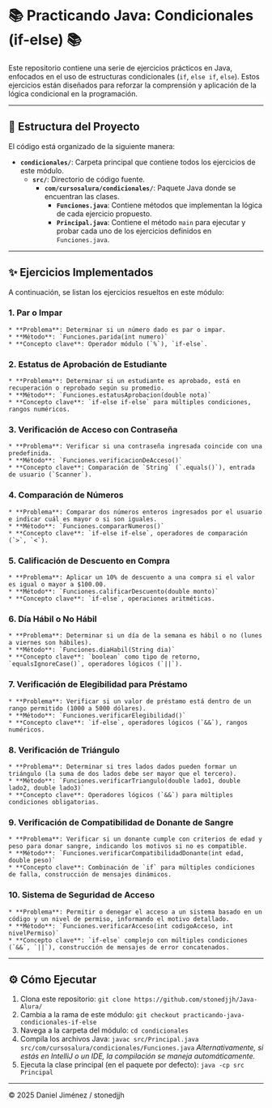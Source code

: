 # 📚 Practicando Java: Condicionales (if-else) 📚

Este repositorio contiene una serie de ejercicios prácticos en Java, enfocados en el uso de estructuras condicionales (`if`, `else if`, `else`). Estos ejercicios están diseñados para reforzar la comprensión y aplicación de la lógica condicional en la programación.

---

## 🚀 Estructura del Proyecto

El código está organizado de la siguiente manera:

-   **`condicionales/`**: Carpeta principal que contiene todos los ejercicios de este módulo.
    -   **`src/`**: Directorio de código fuente.
        -   **`com/cursosalura/condicionales/`**: Paquete Java donde se encuentran las clases.
            -   **`Funciones.java`**: Contiene métodos que implementan la lógica de cada ejercicio propuesto.
            -   **`Principal.java`**: Contiene el método `main` para ejecutar y probar cada uno de los ejercicios definidos en `Funciones.java`.

---

## ✨ Ejercicios Implementados

A continuación, se listan los ejercicios resueltos en este módulo:

### 1. **Par o Impar**
    * **Problema**: Determinar si un número dado es par o impar.
    * **Método**: `Funciones.parida(int numero)`
    * **Concepto clave**: Operador módulo (`%`), `if-else`.

### 2. **Estatus de Aprobación de Estudiante**
    * **Problema**: Determinar si un estudiante es aprobado, está en recuperación o reprobado según su promedio.
    * **Método**: `Funciones.estatusAprobacion(double nota)`
    * **Concepto clave**: `if-else if-else` para múltiples condiciones, rangos numéricos.

### 3. **Verificación de Acceso con Contraseña**
    * **Problema**: Verificar si una contraseña ingresada coincide con una predefinida.
    * **Método**: `Funciones.verificacionDeAcceso()`
    * **Concepto clave**: Comparación de `String` (`.equals()`), entrada de usuario (`Scanner`).

### 4. **Comparación de Números**
    * **Problema**: Comparar dos números enteros ingresados por el usuario e indicar cuál es mayor o si son iguales.
    * **Método**: `Funciones.compararNumeros()`
    * **Concepto clave**: `if-else if-else`, operadores de comparación (`>`, `<`).

### 5. **Calificación de Descuento en Compra**
    * **Problema**: Aplicar un 10% de descuento a una compra si el valor es igual o mayor a $100.00.
    * **Método**: `Funciones.calificarDescuento(double monto)`
    * **Concepto clave**: `if-else`, operaciones aritméticas.

### 6. **Día Hábil o No Hábil**
    * **Problema**: Determinar si un día de la semana es hábil o no (lunes a viernes son hábiles).
    * **Método**: `Funciones.diaHabil(String dia)`
    * **Concepto clave**: `boolean` como tipo de retorno, `equalsIgnoreCase()`, operadores lógicos (`||`).

### 7. **Verificación de Elegibilidad para Préstamo**
    * **Problema**: Verificar si un valor de préstamo está dentro de un rango permitido (1000 a 5000 dólares).
    * **Método**: `Funciones.verificarElegibilidad()`
    * **Concepto clave**: `if-else`, operadores lógicos (`&&`), rangos numéricos.

### 8. **Verificación de Triángulo**
    * **Problema**: Determinar si tres lados dados pueden formar un triángulo (la suma de dos lados debe ser mayor que el tercero).
    * **Método**: `Funciones.verificarTriangulo(double lado1, double lado2, double lado3)`
    * **Concepto clave**: Operadores lógicos (`&&`) para múltiples condiciones obligatorias.

### 9. **Verificación de Compatibilidad de Donante de Sangre**
    * **Problema**: Verificar si un donante cumple con criterios de edad y peso para donar sangre, indicando los motivos si no es compatible.
    * **Método**: `Funciones.verificarCompatibilidadDonante(int edad, double peso)`
    * **Concepto clave**: Combinación de `if` para múltiples condiciones de falla, construcción de mensajes dinámicos.

### 10. **Sistema de Seguridad de Acceso**
    * **Problema**: Permitir o denegar el acceso a un sistema basado en un código y un nivel de permiso, informando el motivo detallado.
    * **Método**: `Funciones.verificarAcceso(int codigoAcceso, int nivelPermiso)`
    * **Concepto clave**: `if-else` complejo con múltiples condiciones (`&&`, `||`), construcción de mensajes de error concatenados.

---

## ⚙️ Cómo Ejecutar

1.  Clona este repositorio: `git clone https://github.com/stonedjjh/Java-Alura/`
2.  Cambia a la rama de este módulo: `git checkout practicando-java-condicionales-if-else`
3.  Navega a la carpeta del módulo: `cd condicionales`
4.  Compila los archivos Java: `javac src/Principal.java src/com/cursosalura/condicionales/Funciones.java`
    *Alternativamente, si estás en IntelliJ o un IDE, la compilación se maneja automáticamente.*
5.  Ejecuta la clase principal (en el paquete por defecto): `java -cp src Principal`
---

© 2025 Daniel Jiménez / stonedjjh